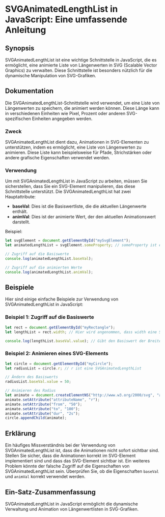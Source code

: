 <!--
Meta Description: # SVGAnimatedLengthList in JavaScript: Eine umfassende Anleitung ## Synopsis SVGAnimatedLengthList ist eine wichtige Schnittstelle in JavaScript, die ...
Meta Keywords: die, svganimatedlengthlist, svg, eine, ist
-->

# SVGAnimatedLengthList in JavaScript: Eine umfassende Anleitung

## Synopsis
SVGAnimatedLengthList ist eine wichtige Schnittstelle in JavaScript, die es ermöglicht, eine animierte Liste von Längenwerten in SVG (Scalable Vector Graphics) zu verwalten. Diese Schnittstelle ist besonders nützlich für die dynamische Manipulation von SVG-Grafiken.

## Dokumentation
Die SVGAnimatedLengthList-Schnittstelle wird verwendet, um eine Liste von Längenwerten zu speichern, die animiert werden können. Diese Länge kann in verschiedenen Einheiten wie Pixel, Prozent oder anderen SVG-spezifischen Einheiten angegeben werden.

### Zweck
SVGAnimatedLengthList dient dazu, Animationen in SVG-Elementen zu unterstützen, indem es ermöglicht, eine Liste von Längenwerten zu animieren. Diese Liste kann beispielsweise für Pfade, Strichstärken oder andere grafische Eigenschaften verwendet werden.

### Verwendung
Um mit SVGAnimatedLengthList in JavaScript zu arbeiten, müssen Sie sicherstellen, dass Sie ein SVG-Element manipulieren, das diese Schnittstelle unterstützt. Die SVGAnimatedLengthList hat zwei Hauptattribute:

- **baseVal**: Dies ist die Basiswertliste, die die aktuellen Längenwerte enthält.
- **animVal**: Dies ist der animierte Wert, der den aktuellen Animationswert darstellt.

Beispiel:

```javascript
let svgElement = document.getElementById("mySvgElement");
let animatedLengthList = svgElement.someProperty; // someProperty ist ein Beispiel für eine SVG-Eigenschaft, die eine SVGAnimatedLengthList zurückgibt

// Zugriff auf die Basiswerte
console.log(animatedLengthList.baseVal);

// Zugriff auf die animierten Werte
console.log(animatedLengthList.animVal);
```

## Beispiele
Hier sind einige einfache Beispiele zur Verwendung von SVGAnimatedLengthList in JavaScript:

### Beispiel 1: Zugriff auf die Basiswerte
```javascript
let rect = document.getElementById("myRectangle");
let lengthList = rect.width; // Hier wird angenommen, dass width eine SVGAnimatedLengthList ist

console.log(lengthList.baseVal.value); // Gibt den Basiswert der Breite des Rechtecks aus
```

### Beispiel 2: Animieren eines SVG-Elements
```javascript
let circle = document.getElementById("myCircle");
let radiusList = circle.r; // r ist eine SVGAnimatedLengthList

// Ändern des Basiswerts
radiusList.baseVal.value = 50;

// Animieren des Radius
let animate = document.createElementNS("http://www.w3.org/2000/svg", "animate");
animate.setAttribute("attributeName", "r");
animate.setAttribute("from", "50");
animate.setAttribute("to", "100");
animate.setAttribute("dur", "2s");
circle.appendChild(animate);
```

## Erklärung
Ein häufiges Missverständnis bei der Verwendung von SVGAnimatedLengthList ist, dass die Animationen nicht sofort sichtbar sind. Stellen Sie sicher, dass die Animationen korrekt im SVG-Element implementiert sind und dass das SVG-Element sichtbar ist. Ein weiteres Problem könnte der falsche Zugriff auf die Eigenschaften von SVGAnimatedLengthList sein. Überprüfen Sie, ob die Eigenschaften `baseVal` und `animVal` korrekt verwendet werden.

## Ein-Satz-Zusammenfassung
SVGAnimatedLengthList in JavaScript ermöglicht die dynamische Verwaltung und Animation von Längenwertlisten in SVG-Grafiken.
